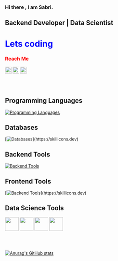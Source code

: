 ### Hi there , I am  Sabri.


##  Backend Developer | Data Scientist


# <font color="blue">Lets coding</font>

### <font color="red">Reach Me</font> 

[<img height="22" align="left"  src="https://upload.wikimedia.org/wikipedia/commons/thumb/8/81/LinkedIn_icon.svg/2048px-LinkedIn_icon.svg.png"  />][linkedin]

[<img height="22"  src="https://www.vectorlogo.zone/logos/kaggle/kaggle-ar21.png" align="left"/>][kaggle]   

[<img height="22" width="22" src="https://apprecs.org/gp/images/app-icons/300/d6/com.alfiewn.easymail.jpg" />][mail]

[linkedin]:https://www.linkedin.com/in/sabri-ayl%C4%B1k-a11036214/
[kaggle]:https://www.kaggle.com/yusufyldz
[mail]:mailto:sabri.aylik@hotmail.com



<br><br>

## Programming Languages
[![Programming Languages](https://skillicons.dev/icons?i=python,cs,js,php)](https://skillicons.dev)


## Databases
[![Databases](https://skillicons.dev/icons?i=mysql,mongodb,)](https://skillicons.dev)

## Backend Tools
[![Backend Tools](https://skillicons.dev/icons?i=dotnet,express,nodejs)](https://skillicons.dev)

## Frontend Tools
[![Backend Tools](https://skillicons.dev/icons?i=react,html,css,bootstrap,)](https://skillicons.dev)

## Data Science Tools
<img src="https://img.icons8.com/color/512/tensorflow.png" height="45">
<img src="https://img.icons8.com/color/512/pandas.png" height="45">
<img src="https://img.icons8.com/color/512/numpy.png" height="45">
<img src="https://upload.wikimedia.org/wikipedia/commons/thumb/a/ae/Keras_logo.svg/2048px-Keras_logo.svg.png" height="45">

<br><br>

[![Anurag's GitHub stats](https://github-readme-stats.vercel.app/api?username=headofsoftware)](https://github.com/anuraghazra/github-readme-stats)


